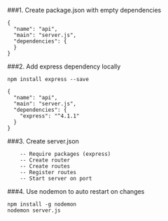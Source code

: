 ###1. Create package.json with empty dependencies
````
{
  "name": "api",
  "main": "server.js",
  "dependencies": {
  }
}
````

###2. Add express dependency locally 
````
npm install express --save

{
  "name": "api",
  "main": "server.js",
  "dependencies": {
    "express": "^4.1.1"
  }
}
````

###3. Create server.json
````
	-- Require packages (express)
	-- Create router
	-- Create routes
	-- Register routes
	-- Start server on port
````

###4. Use nodemon to auto restart on changes
````
npm install -g nodemon
nodemon server.js
````
